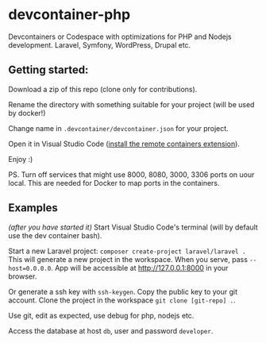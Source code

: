 # devcontainer-php
Devcontainers or Codespace with optimizations for PHP and Nodejs development. Laravel, Symfony, WordPress, Drupal etc.

## Getting started:

Download a zip of this repo (clone only for contributions).

Rename the directory with something suitable for your project
(will be used by docker!)

Change name in `.devcontainer/devcontainer.json` for your project.

Open it in Visual Studio Code ([install the remote containers extension](https://marketplace.visualstudio.com/items?itemName=ms-vscode-remote.remote-containers)).

Enjoy :)

PS. Turn off services that might use 8000, 8080, 3000, 3306 ports on uour local. This are needed for Docker to map ports
in the containers.

## Examples
_(after you have started it)_
Start Visual Studio Code's terminal (will by default use the dev container bash).

Start a new Laravel project: `composer create-project laravel/laravel .`
This will generate a new project in the workspace.
When you serve, pass `--host=0.0.0.0`. App will be accessible at http://127.0.0.1:8000 in your browser.

Or generate a ssh key with `ssh-keygen`. Copy the public key to your git account.
Clone the project in the workspace `git clone [git-repo] .`.

Use git, edit as expected, use debug for php, nodejs etc.

Access the database at host `db`, user and password `developer`.
